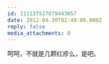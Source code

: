 ```yaml
---
id: 111137527879443057
date: 2012-04-30T02:49:00.000Z
reply: false
media_attachments: 0
---
```


呵呵，不就是几颗红疹么，是吧。 ​​​​

